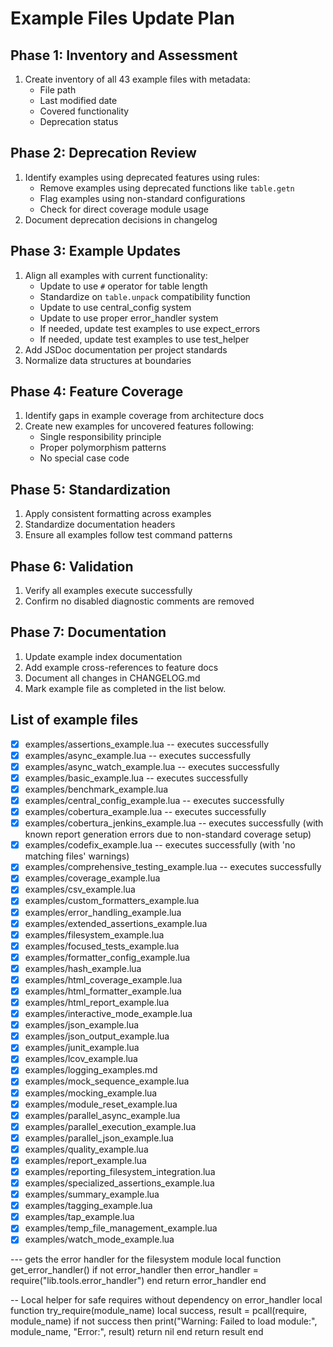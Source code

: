 # Example Files Update Plan

## Phase 1: Inventory and Assessment

1. Create inventory of all 43 example files with metadata:
   - File path
   - Last modified date
   - Covered functionality
   - Deprecation status

## Phase 2: Deprecation Review

1. Identify examples using deprecated features using rules:
   - Remove examples using deprecated functions like `table.getn`
   - Flag examples using non-standard configurations
   - Check for direct coverage module usage
2. Document deprecation decisions in changelog

## Phase 3: Example Updates

1. Align all examples with current functionality:
   - Update to use `#` operator for table length
   - Standardize on `table.unpack` compatibility function
   - Update to use central_config system
   - Update to use proper error_handler system
   - If needed, update test examples to use expect_errors
   - If needed, update test examples to use test_helper
2. Add JSDoc documentation per project standards
3. Normalize data structures at boundaries

## Phase 4: Feature Coverage

1. Identify gaps in example coverage from architecture docs
2. Create new examples for uncovered features following:
   - Single responsibility principle
   - Proper polymorphism patterns
   - No special case code

## Phase 5: Standardization

1. Apply consistent formatting across examples
2. Standardize documentation headers
3. Ensure all examples follow test command patterns

## Phase 6: Validation

1. Verify all examples execute successfully
2. Confirm no disabled diagnostic comments are removed

## Phase 7: Documentation

1. Update example index documentation
2. Add example cross-references to feature docs
3. Document all changes in CHANGELOG.md
4. Mark example file as completed in the list below.

## List of example files

- [x] examples/assertions_example.lua -- executes successfully
- [x] examples/async_example.lua -- executes successfully
- [x] examples/async_watch_example.lua -- executes successfully
- [x] examples/basic_example.lua -- executes successfully
- [x] examples/benchmark_example.lua
- [x] examples/central_config_example.lua -- executes successfully
- [x] examples/cobertura_example.lua -- executes successfully
- [x] examples/cobertura_jenkins_example.lua -- executes successfully (with known report generation errors due to non-standard coverage setup)
- [x] examples/codefix_example.lua -- executes successfully (with 'no matching files' warnings)
- [x] examples/comprehensive_testing_example.lua -- executes successfully
- [x] examples/coverage_example.lua
- [x] examples/csv_example.lua
- [x] examples/custom_formatters_example.lua
- [x] examples/error_handling_example.lua
- [x] examples/extended_assertions_example.lua
- [x] examples/filesystem_example.lua
- [x] examples/focused_tests_example.lua
- [x] examples/formatter_config_example.lua
- [x] examples/hash_example.lua
- [x] examples/html_coverage_example.lua
- [x] examples/html_formatter_example.lua
- [x] examples/html_report_example.lua
- [x] examples/interactive_mode_example.lua
- [x] examples/json_example.lua
- [x] examples/json_output_example.lua
- [x] examples/junit_example.lua
- [x] examples/lcov_example.lua
- [x] examples/logging_examples.md
- [x] examples/mock_sequence_example.lua
- [x] examples/mocking_example.lua
- [x] examples/module_reset_example.lua
- [x] examples/parallel_async_example.lua
- [x] examples/parallel_execution_example.lua
- [x] examples/parallel_json_example.lua
- [x] examples/quality_example.lua
- [x] examples/report_example.lua
- [x] examples/reporting_filesystem_integration.lua
- [x] examples/specialized_assertions_example.lua
- [x] examples/summary_example.lua
- [x] examples/tagging_example.lua
- [x] examples/tap_example.lua
- [x] examples/temp_file_management_example.lua
- [x] examples/watch_mode_example.lua

--- gets the error handler for the filesystem module
local function get_error_handler()
if not error_handler then
error_handler = require("lib.tools.error_handler")
end
return error_handler
end

-- Local helper for safe requires without dependency on error_handler
local function try_require(module_name)
local success, result = pcall(require, module_name)
if not success then
print("Warning: Failed to load module:", module_name, "Error:", result)
return nil
end
return result
end
